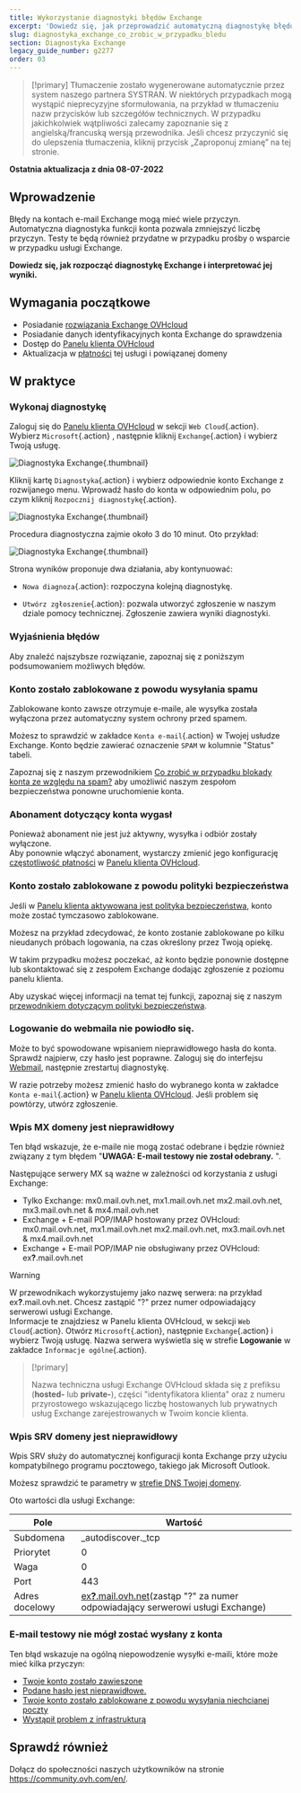 ```yaml
---
title: Wykorzystanie diagnostyki błędów Exchange
excerpt: 'Dowiedz się, jak przeprowadzić automatyczną diagnostykę błędów na kontach Exchange'
slug: diagnostyka_exchange_co_zrobic_w_przypadku_bledu
section: Diagnostyka Exchange
legacy_guide_number: g2277
order: 03
---
```


> [!primary]
> Tłumaczenie zostało wygenerowane automatycznie przez system naszego partnera SYSTRAN. W niektórych przypadkach mogą wystąpić nieprecyzyjne sformułowania, na przykład w tłumaczeniu nazw przycisków lub szczegółów technicznych. W przypadku jakichkolwiek wątpliwości zalecamy zapoznanie się z angielską/francuską wersją przewodnika. Jeśli chcesz przyczynić się do ulepszenia tłumaczenia, kliknij przycisk „Zaproponuj zmianę” na tej stronie.
>

**Ostatnia aktualizacja z dnia 08-07-2022**

## Wprowadzenie

Błędy na kontach e-mail Exchange mogą mieć wiele przyczyn. Automatyczna diagnostyka funkcji konta pozwala zmniejszyć liczbę przyczyn. Testy te będą również przydatne w przypadku prośby o wsparcie w przypadku usługi Exchange.

**Dowiedz się, jak rozpocząć diagnostykę Exchange i interpretować jej wyniki.**

## Wymagania początkowe

- Posiadanie [rozwiązania Exchange OVHcloud](https://www.ovhcloud.com/pl/emails/hosted-exchange/)
- Posiadanie danych identyfikacyjnych konta Exchange do sprawdzenia
- Dostęp do [Panelu klienta OVHcloud](https://www.ovh.com/auth/?action=gotomanager&from=https://www.ovh.pl/&ovhSubsidiary=pl)
- Aktualizacja w [płatności](https://docs.ovh.com/pl/billing/zarzadzanie-fakturami-ovhcloud/#pay-bills) tej usługi i powiązanej domeny

## W praktyce

### Wykonaj diagnostykę

Zaloguj się do [Panelu klienta OVHcloud](https://www.ovh.com/auth/?action=gotomanager&from=https://www.ovh.pl/&ovhSubsidiary=pl) w sekcji `Web Cloud`{.action}. Wybierz `Microsoft`{.action} , następnie kliknij `Exchange`{.action} i wybierz Twoją usługę.

![Diagnostyka Exchange](images/img_4450.png){.thumbnail}

Kliknij kartę `Diagnostyka`{.action} i wybierz odpowiednie konto Exchange z rozwijanego menu. Wprowadź hasło do konta w odpowiednim polu, po czym kliknij `Rozpocznij diagnostykę`{.action}.

![Diagnostyka Exchange](images/img_4451.png){.thumbnail}

Procedura diagnostyczna zajmie około 3 do 10 minut. Oto przykład:

![Diagnostyka Exchange](images/img_4471.png){.thumbnail}

Strona wyników proponuje dwa działania, aby kontynuować:

- `Nowa diagnoza`{.action}: rozpoczyna kolejną diagnostykę.

- `Utwórz zgłoszenie`{.action}: pozwala utworzyć zgłoszenie w naszym dziale pomocy technicznej. Zgłoszenie zawiera wyniki diagnostyki.

### Wyjaśnienia błędów

Aby znaleźć najszybsze rozwiązanie, zapoznaj się z poniższym podsumowaniem możliwych błędów.

### Konto zostało zablokowane z powodu wysyłania spamu <a name="blocked"></a>

Zablokowane konto zawsze otrzymuje e-maile, ale wysyłka została wyłączona przez automatyczny system ochrony przed spamem.

Możesz to sprawdzić w zakładce `Konta e-mail`{.action} w Twojej usłudze Exchange. Konto będzie zawierać oznaczenie `SPAM` w kolumnie "Status" tabeli.

Zapoznaj się z naszym przewodnikiem [Co zrobić w przypadku blokady konta ze względu na spam?](../blokada-za-spam/) aby umożliwić naszym zespołom bezpieczeństwa ponowne uruchomienie konta.

### Abonament dotyczący konta wygasł <a name="expired"></a>

Ponieważ abonament nie jest już aktywny, wysyłka i odbiór zostały wyłączone.<br>
Aby ponownie włączyć abonament, wystarczy zmienić jego konfigurację [częstotliwość płatności](https://docs.ovh.com/pl/microsoft-collaborative-solutions/zarzadzanie-fakturowanie-exchange/#periodicity) w [Panelu klienta OVHcloud](https://www.ovh.com/auth/?action=gotomanager&from=https://www.ovh.pl/&ovhSubsidiary=pl).

### Konto zostało zablokowane z powodu polityki bezpieczeństwa

Jeśli w [Panelu klienta aktywowana jest polityka bezpieczeństwa](https://www.ovh.com/auth/?action=gotomanager&from=https://www.ovh.pl/&ovhSubsidiary=pl), konto może zostać tymczasowo zablokowane.

Możesz na przykład zdecydować, że konto zostanie zablokowane po kilku nieudanych próbach logowania, na czas określony przez Twoją opiekę.

W takim przypadku możesz poczekać, aż konto będzie ponownie dostępne lub skontaktować się z zespołem Exchange dodając zgłoszenie z poziomu panelu klienta.

Aby uzyskać więcej informacji na temat tej funkcji, zapoznaj się z naszym [przewodnikiem dotyczącym polityki bezpieczeństwa](../zarzadzanie-polityka-bezpieczenstwa-exchange/).

### Logowanie do webmaila nie powiodło się. <a name="password"></a>

Może to być spowodowane wpisaniem nieprawidłowego hasła do konta. Sprawdź najpierw, czy hasło jest poprawne. Zaloguj się do interfejsu [Webmail](../exchange_2016_przewodnik_dotyczacy_korzystania_z_outlook_web_app/), następnie zrestartuj diagnostykę.

W razie potrzeby możesz zmienić hasło do wybranego konta w zakładce `Konta e-mail`{.action} w [Panelu klienta OVHcloud](https://www.ovh.com/auth/?action=gotomanager&from=https://www.ovh.pl/&ovhSubsidiary=pl). Jeśli problem się powtórzy, utwórz zgłoszenie.

### Wpis MX domeny jest nieprawidłowy

Ten błąd wskazuje, że e-maile nie mogą zostać odebrane i będzie również związany z tym błędem "**UWAGA: E-mail testowy nie został odebrany.** ".

Następujące serwery MX są ważne w zależności od korzystania z usługi Exchange:

- Tylko Exchange: mx0.mail.ovh.net, mx1.mail.ovh.net mx2.mail.ovh.net, mx3.mail.ovh.net & mx4.mail.ovh.net
- Exchange + E-mail POP/IMAP hostowany przez OVHcloud: mx0.mail.ovh.net, mx1.mail.ovh.net mx2.mail.ovh.net, mx3.mail.ovh.net & mx4.mail.ovh.net
- Exchange + E-mail POP/IMAP nie obsługiwany przez OVHcloud: ex<b>?</b>.mail.ovh.net

<a name="hostname"></a>

> [!warning]
> W przewodnikach wykorzystujemy jako nazwę serwera: na przykład ex<b>?</b>.mail.ovh.net. Chcesz zastąpić "?" przez numer odpowiadający serwerowi usługi Exchange.<br>
> Informacje te znajdziesz w Panelu klienta OVHcloud, w sekcji `Web Cloud`{.action}.  Otwórz `Microsoft`{.action}, następnie `Exchange`{.action} i wybierz Twoją usługę. Nazwa serwera wyświetla się w strefie **Logowanie** w zakładce `Informacje ogólne`{.action}.
>

> [!primary]
>
> Nazwa techniczna usługi Exchange OVHcloud składa się z prefiksu (**hosted-** lub **private-**), części "identyfikatora klienta" oraz z numeru przyrostowego wskazującego liczbę hostowanych lub prywatnych usług Exchange zarejestrowanych w Twoim koncie klienta.
>

### Wpis SRV domeny jest nieprawidłowy

Wpis SRV służy do automatycznej konfiguracji konta Exchange przy użyciu kompatybilnego programu pocztowego, takiego jak Microsoft Outlook.

Możesz sprawdzić te parametry w [strefie DNS Twojej domeny](../../domains/hosting_www_jak_edytowac_strefe_dns/).

Oto wartości dla usługi Exchange:

Pole | Wartość
------------ | -------------
Subdomena | _autodiscover._tcp
Priorytet | 0
Waga | 0
Port | 443
Adres docelowy | [ex<b>?</b>.mail.ovh.net](#hostname)(zastąp "?" za numer odpowiadający serwerowi usługi Exchange)

### E-mail testowy nie mógł zostać wysłany z konta

Ten błąd wskazuje na ogólną niepowodzenie wysyłki e-maili, które może mieć kilka przyczyn:

- [Twoje konto zostało zawieszone](#expired)
- [Podane hasło jest nieprawidłowe.](#password)
- [Twoje konto zostało zablokowane z powodu wysyłania niechcianej poczty](#blocked)
- [Wystąpił problem z infrastrukturą](https://web-cloud.status-ovhcloud.com/)

## Sprawdź również

Dołącz do społeczności naszych użytkowników na stronie <https://community.ovh.com/en/>.

